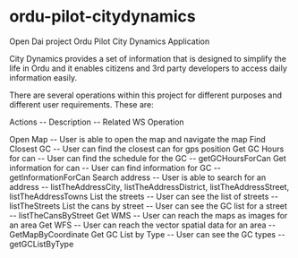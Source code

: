 ordu-pilot-citydynamics
=======================

Open Dai project Ordu Pilot City Dynamics Application

City Dynamics provides a set of information that is designed to simplify the life in Ordu and it enables citizens and 3rd party developers to access daily information easily. 

There are several operations within this project for different purposes and different user requirements. These are:

Actions -- Description -- Related WS Operation

Open Map -- User is able to open the map and navigate the map
Find Closest GC	-- User can find the closest can for gps position
Get GC Hours for can --	User can find the schedule for the GC -- getGCHoursForCan
Get information for can --	User can find information for GC -- getInformationForCan
Search address --	User is able to search for an address -- listTheAddressCity, listTheAddressDistrict, listTheAddressStreet, listTheAddressTowns
List the streets --	User can see the list of streets -- listTheStreets
List the cans by street --	User can see the GC list for a street -- listTheCansByStreet
Get WMS --	User can reach the maps as images for an area
Get WFS --	User can reach the vector spatial data for an area -- GetMapByCoordinate
Get GC List by Type -- User can see the GC types -- getGCListByType



